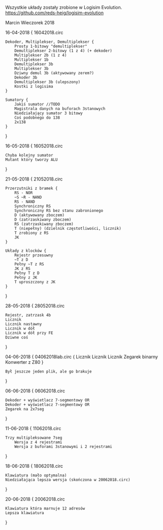 Wszystkie układy zostały zrobione w Logisim Evolution.
https://github.com/reds-heig/logisim-evolution

Marcin Wieczorek 2018

16-04-2018 {
    16042018.circ

    Dekoder, Multiplekser, Demultiplekser {
        Prosty 1-bitowy "demultiplekser"
        Demultiplekser 2-bitowy (1 z 4) (+ dekoder)
        Multiplekser 2b (1 z 4)
        Multiplekser 1b
        Demultiplekser 3b
        Multiplekser 3b
        Dziwny demul 3b (aktywowany zerem?)
        Dekoder 3b
        Demultiplekser 3b (ulepszony)
        Kostki z logisima
    }

    Sumatory {
        Jakiś sumator //TODO
        Magistrala danych na buforach 3stanowych
        Niedziałający sumator 3 bitowy
        Coś podobnego do 138
        2x138
    }
}

16-05-2018 {
    16052018.circ

    Chyba kolejny sumator
    Mutant który tworzy ALU
}

21-05-2018 {
    21052018.circ

    Przerzutniki z bramek {
        RS - NOR
        ~S ~R - NAND
        RS - NAND
        Synchroniczny RS
        Synchroniczny RS bez stanu zabronionego
        D (aktywowany zboczem)
        D (zatrzaskiwany zboczem)
        RS (zatrzaskiwany zboczem)
        T (niepełny) (dzielnik częstotliwości, licznik)
        T zrobiony z RS
        JK
    }

    Układy z klocków {
        Rejestr przesuwny
        ~T z D
        Pełny ~T z RS
        JK z RS
        Pełny T z D
        Pełny z JK
        T uproszczony z JK
    }
}

28-05-2018 {
    28052018.circ

    Rejestr, zatrzask 4b
    Licznik
    Licznik nastawny
    Licznik w dół
    Licznik w dół przy FE
    Dziwne coś
}

04-06-2018 {
    04062018lab.circ {
        Licznik
        Licznik
        Licznik
        Zegarek binarny
        Konwerter z Z80
    }

    Był jeszcze jeden plik, ale go brakuje
}

06-06-2018 {
    06062018.circ

    Dekoder + wyświetlacz 7-segmentowy OR
    Dekoder + wyświetlacz 7-segmentowy OR
    Zegarek na 2x7seg
}

11-06-2018 {
    11062018.circ

    Trzy multipleksowane 7seg
        Wersja z 4 rejestrami
        Wersja z buforami 3stanowymi i 2 rejestrami
}

18-06-2018 {
    18062018.circ

    Klawiatura (mało optymalna)
    Niedziałająca lepsza wersja (skończona w 20062018.circ)
}

20-06-2018 {
    20062018.circ

    Klawiatura która marnuje 12 adresów
    Lepsza klawiatura
}
